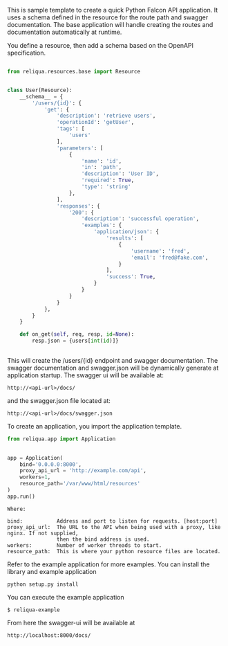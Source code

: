 This is sample template to create a quick Python Falcon API application. It uses a schema defined in the resource for the route path and swagger documentation. The base application will handle creating the routes and documentation automatically at runtime.

You define a resource, then add a schema based on the OpenAPI specification.

```python

from reliqua.resources.base import Resource


class User(Resource):
    __schema__ = {
        '/users/{id}': {
            'get': {
                'description': 'retrieve users',
                'operationId': 'getUser',
                'tags': [
                    'users'
                ],
                'parameters': [
                    {
                        'name': 'id',
                        'in': 'path',
                        'description': 'User ID',
                        'required': True,
                        'type': 'string'
                    },
                ],
                'responses': {
                    '200': {
                        'description': 'successful operation',
                        'examples': {
                            'application/json': {
                                'results': [
                                    {
                                        'username': 'fred',
                                        'email': 'fred@fake.com',
                                    }
                                ],
                                'success': True,
                            }
                        }
                    }
                }
            },
        }
    }

    def on_get(self, req, resp, id=None):
        resp.json = {users[int(id)]}
        
```

This will create the /users/{id} endpoint and swagger documentation. The swagger documentation and swagger.json will be dynamically generate at application startup. The swagger ui will be available at:

```
http://<api-url>/docs/
```

and the swagger.json file located at:

```
http://<api-url>/docs/swagger.json
```

To create an application, you import the application template.

```python
from reliqua.app import Application

    
app = Application(
    bind='0.0.0.0:8000',
    proxy_api_url = 'http://example.com/api',
    workers=1,
    resource_path='/var/www/html/resources'
)
app.run()
```

```
Where:

bind:           Address and port to listen for requests. [host:port]
proxy_api_url:  The URL to the API when being used with a proxy, like nginx. If not supplied,
                then the bind address is used.
workers:        Number of worker threads to start.
resource_path:  This is where your python resource files are located.
```

Refer to the example application for more examples. You can install the library and example application

```
python setup.py install
```

You can execute the example application

```
$ reliqua-example 
```

From here the swagger-ui will be available at

````
http://localhost:8000/docs/
````
